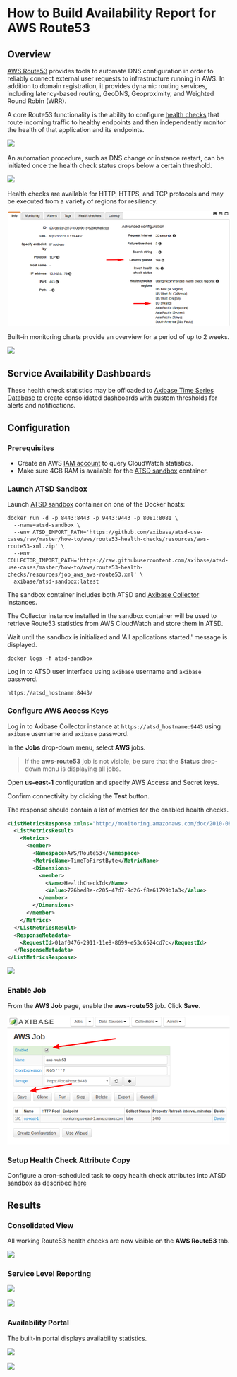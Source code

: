 # How to Build Availability Report for AWS Route53

## Overview

[AWS Route53](https://aws.amazon.com/route53) provides tools to automate DNS configuration in order to reliably connect external user requests to infrastructure running in AWS. In addition to domain registration, it provides dynamic routing services, including latency-based routing, GeoDNS, Geoproximity, and Weighted Round Robin (WRR).

A core Route53 functionality is the ability to configure [health checks](https://docs.aws.amazon.com/Route53/latest/DeveloperGuide/welcome-health-checks.html) that route incoming traffic to healthy endpoints and then independently monitor the health of that application and its endpoints.

![](images/route53-1.png)

An automation procedure, such as DNS change or instance restart, can be initiated once the health check status drops below a certain threshold.

![](https://docs.aws.amazon.com/Route53/latest/DeveloperGuide/images/how-health-checks-work.png)

Health checks are available for HTTP, HTTPS, and TCP protocols and may be executed from a variety of regions for resiliency.

![](images/route53-regions.png)

Built-in monitoring charts provide an overview for a period of up to 2 weeks.

![](images/route53-monitoring.png)

## Service Availability Dashboards

These health check statistics may be offloaded to [Axibase Time Series Database](http://axibase.com/products/axibase-time-series-database/) to create consolidated dashboards with custom thresholds for alerts and notifications.

## Configuration

### Prerequisites

* Create an AWS [IAM account](https://github.com/axibase/axibase-collector/blob/master/jobs/aws-iam.md) to query CloudWatch statistics.
* Make sure 4GB RAM is available for the [ATSD sandbox](https://github.com/axibase/dockers/tree/atsd-sandbox) container.

### Launch ATSD Sandbox

Launch [ATSD sandbox](https://github.com/axibase/dockers/tree/atsd-sandbox) container on one of the Docker hosts:

```
docker run -d -p 8443:8443 -p 9443:9443 -p 8081:8081 \
  --name=atsd-sandbox \
  --env ATSD_IMPORT_PATH='https://github.com/axibase/atsd-use-cases/raw/master/how-to/aws/route53-health-checks/resources/aws-route53-xml.zip' \
  --env COLLECTOR_IMPORT_PATH='https://raw.githubusercontent.com/axibase/atsd-use-cases/master/how-to/aws/route53-health-checks/resources/job_aws_aws-route53.xml' \
  axibase/atsd-sandbox:latest
```

The sandbox container includes both ATSD and [Axibase Collector](https://github.com/axibase/axibase-collector/blob/master/jobs/docker.md) instances.

The Collector instance installed in the sandbox container will be used to retrieve Route53 statistics from AWS CloudWatch and store them in ATSD.

Wait until the sandbox is initialized and 'All applications started.' message is displayed.

```
docker logs -f atsd-sandbox
```

Log in to ATSD user interface using `axibase` username and `axibase` password.

```
https://atsd_hostname:8443/
```


### Configure AWS Access Keys

Log in to Axibase Collector instance at `https://atsd_hostname:9443` using `axibase` username and `axibase` password.

In the **Jobs** drop-down menu, select **AWS** jobs.

> If the **aws-route53** job is not visible, be sure that the **Status** drop-down menu is displaying all jobs.

Open **us-east-1** configuration and specify AWS Access and Secret keys.

Confirm connectivity by clicking the **Test** button.

The response should contain a list of metrics for the enabled health checks.

```xml
<ListMetricsResponse xmlns="http://monitoring.amazonaws.com/doc/2010-08-01/">
  <ListMetricsResult>
    <Metrics>
      <member>
        <Namespace>AWS/Route53</Namespace>
        <MetricName>TimeToFirstByte</MetricName>
        <Dimensions>
          <member>
            <Name>HealthCheckId</Name>
            <Value>726bed8e-c205-47d7-9d26-f8e61799b1a3</Value>
          </member>
        </Dimensions>
      </member>
    </Metrics>
  </ListMetricsResult>
  <ResponseMetadata>
    <RequestId>01af0476-2911-11e8-8699-e53c6524cd7c</RequestId>
  </ResponseMetadata>
</ListMetricsResponse>
```

![](images/route53-test.png)

### Enable Job

From the **AWS Job** page, enable the **aws-route53** job. Click **Save**.

![](images/enable_job.png)

### Setup Health Check Attribute Copy

Configure a cron-scheduled task to copy health check attributes into ATSD sandbox as described [here](https://github.com/axibase/atsd-integration/tree/aws-route53)

## Results

### Consolidated View

All working Route53 health checks are now visible on the **AWS Route53** tab. 

![](images/route53-entity-view.png)

### Service Level Reporting

![](images/route53-sql-console.png)

![](images/route53-email.png)

### Availability Portal

The built-in portal displays availability statistics.

![](images/route53-portal.png)

![](images/route53-portal-detail.png)
